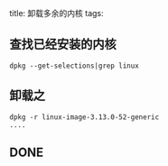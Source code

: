 title: 卸载多余的内核
tags: 

## 查找已经安装的内核

    dpkg --get-selections|grep linux

## 卸载之

    dpkg -r linux-image-3.13.0-52-generic
    ....

## DONE